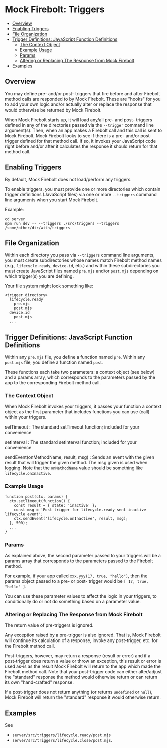 Mock Firebolt: Triggers <!-- omit in toc -->
=======================

- [Overview](#overview)
- [Enabling Triggers](#enabling-triggers)
- [File Organization](#file-organization)
- [Trigger Definitions: JavaScript Function Definitions](#trigger-definitions-javascript-function-definitions)
  - [The Context Object](#the-context-object)
  - [Example Usage](#example-usage)
  - [Params](#params)
  - [Altering or Replacing The Response from Mock Firebolt](#altering-or-replacing-the-response-from-mock-firebolt)
- [Examples](#examples)

## Overview

You may define pre- and/or post- triggers that fire before and after Firebolt method calls are responded to by Mock Firebolt. These are "hooks" for you to add your own logic and/or actually alter or replace the response that would otherwise be returned by Mock Firebolt.

When Mock Firebolt starts up, it will load any/all pre- and post- triggers defined in any of the directories passed via the `--trigger` command line argument(s). Then, when an app makes a Firebolt call and this call is sent to Mock Firebolt, Mock Firebolt looks to see if there is a pre- and/or post- trigger defined for that method call. If so, it invokes your JavaScript code right before and/or after it calculates the response it should return for that method call. 


## Enabling Triggers

By default, Mock Firebolt does not load/perform any triggers.

To enable triggers, you must provide one or more directories which contain trigger definitions (JavaScript files) via one or more `--triggers` command line arguments when you start Mock Firebolt.

Example:
```
cd server
npm run dev -- --triggers ./src/triggers --triggers /some/other/dir/with/triggers
```


## File Organization

Within each directory you pass via `--triggers` command line arguments, you must create subdirectories whose names match Firebolt method names (e.g., `lifecycle.ready`, `device.id`, etc.) and within these subdirectories you must create JavaScript files named `pre.mjs` and/or `post.mjs` depending on which trigger(s) you are defining.

Your file system might look something like:

```
<trigger directory>
  lifecycle.ready
    pre.mjs
    post.mjs
  device.id
    post.mjs
  ...

```

## Trigger Definitions: JavaScript Function Definitions

Within any `pre.mjs` file, you define a function named `pre`. Within any `post.mjs` file, you define a function named `post`. 

These functions each take two parameters: a context object (see below) and a params array, which corresponds to the parameters passed by the app to the corresponding Firebolt method call.


### The Context Object

When Mock Firebolt invokes your triggers, it passes your function a context object as the first parameter that includes functions you can use (call) within your triggers.


setTimeout
: The standard setTimeout function; included for your convenience

setInterval
: The standard setInterval function; included for your convenience

sendEvent(onMethodName, result, msg)
: Sends an event with the given result that will trigger the given method. The msg given is used when logging. Note that the `onMethodName` value should be something like `lifecycle.onInactive`.


### Example Usage

```
function post(ctx, params) {
  ctx.setTimeout(function() {
    const result = { state: 'inactive' };
    const msg = 'Post trigger for lifecycle.ready sent inactive lifecycle event';
    ctx.sendEvent('lifecycle.onInactive', result, msg);
  }, 500);
  ...
}
```


### Params

As explained above, the second parameter passed to your triggers will be a params array that corresponds to the parameters passed to the Firebolt method.

For example, if your app called `xxx.yyy(17, true, "hello")`, then the params object passed to a pre- or post- trigger would be `[ 17, true, "hello" ]`.

You can use these parameter values to affect the logic in your triggers, to conditionally do or not do something based on a parameter value.


### Altering or Replacing The Response from Mock Firebolt

The return value of pre-triggers is ignored.

Any exception raised by a pre-trigger is also ignored. That is, Mock Firebolt will continue its calculation of a response, invoke any post-trigger, etc. for the Firebolt method call.

Post-triggers, however, may return a response (result or error) and if a post-trigger does return a value or throw an exception, this result or error is used as-is as the result Mock Firebolt will return to the app which made the Firebolt method call. Note that your post-trigger code can either alter/adjust the "standard" response the method would otherwise return or can return its own "hand-crafted" response.

If a post-trigger does not return anything (or returns `undefined` or `null`), Mock Firebolt will return the "standard" response it would otherwise return.


## Examples

See
  - `server/src/triggers/lifecycle.ready/post.mjs`
  - `server/src/triggers/lifecycle.close/post.mjs`.
